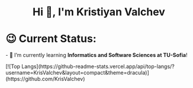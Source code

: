 <h1 align="center">Hi 👋, I'm Kristiyan Valchev</h1>

<h1>😉 Current Status:</h1>
<p>- 🌱 I’m currently learning <strong>Informatics and Software Sciences at TU-Sofia</strong>!</p>
[![Top Langs](https://github-readme-stats.vercel.app/api/top-langs/?username=KrisValchev&layout=compact&theme=dracula)](https://github.com/KrisValchev)


